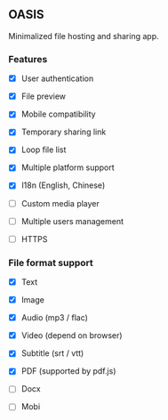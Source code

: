 ## OASIS

Minimalized file hosting and sharing app.

### Features

+ [x] User authentication
+ [x] File preview
+ [x] Mobile compatibility
+ [x] Temporary sharing link
+ [x] Loop file list
+ [x] Multiple platform support
+ [x] I18n (English, Chinese)
+ [ ] Custom media player
+ [ ] Multiple users management
+ [ ] HTTPS


### File format support

+ [x] Text
+ [x] Image
+ [x] Audio (mp3 / flac)
+ [x] Video (depend on browser)
+ [x] Subtitle (srt / vtt)
+ [x] PDF (supported by pdf.js)
+ [ ] Docx
+ [ ] Mobi

